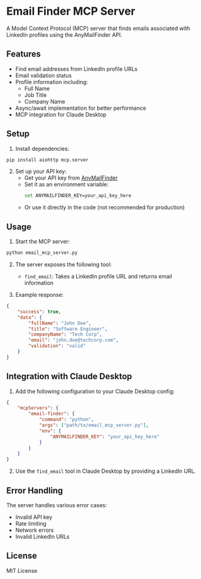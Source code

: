 # Email Finder MCP Server

A Model Context Protocol (MCP) server that finds emails associated with LinkedIn profiles using the AnyMailFinder API.

## Features

- Find email addresses from LinkedIn profile URLs
- Email validation status
- Profile information including:
  - Full Name
  - Job Title
  - Company Name
- Async/await implementation for better performance
- MCP integration for Claude Desktop

## Setup

1. Install dependencies:
```bash
pip install aiohttp mcp.server
```

2. Set up your API key:
   - Get your API key from [AnyMailFinder](https://anymailfinder.com)
   - Set it as an environment variable:
     ```bash
     set ANYMAILFINDER_KEY=your_api_key_here
     ```
   - Or use it directly in the code (not recommended for production)

## Usage

1. Start the MCP server:
```bash
python email_mcp_server.py
```

2. The server exposes the following tool:
   - `find_email`: Takes a LinkedIn profile URL and returns email information

3. Example response:
```json
{
    "success": true,
    "data": {
        "fullName": "John Doe",
        "title": "Software Engineer",
        "companyName": "Tech Corp",
        "email": "john.doe@techcorp.com",
        "validation": "valid"
    }
}
```

## Integration with Claude Desktop

1. Add the following configuration to your Claude Desktop config:
```json
{
    "mcpServers": {
        "email-finder": {
            "command": "python",
            "args": ["path/to/email_mcp_server.py"],
            "env": {
                "ANYMAILFINDER_KEY": "your_api_key_here"
            }
        }
    }
}
```

2. Use the `find_email` tool in Claude Desktop by providing a LinkedIn URL.

## Error Handling

The server handles various error cases:
- Invalid API key
- Rate limiting
- Network errors
- Invalid LinkedIn URLs

## License

MIT License 